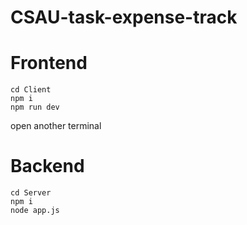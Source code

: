 # CSAU-task-expense-track
 
# Frontend
```
cd Client
npm i
npm run dev
 ```

open another terminal

# Backend

```
cd Server
npm i
node app.js
```

